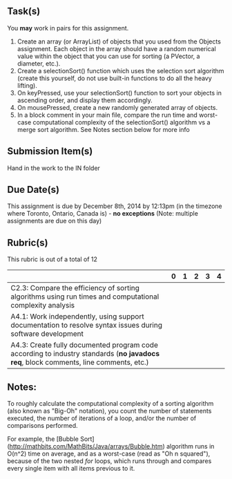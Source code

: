 Task(s)
-------
You **may** work in pairs for this assignment.

1. Create an array (or ArrayList) of objects that you used from the Objects assignment.  Each object in the array should have a random numerical value within the object that you can use for sorting (a PVector, a diameter, etc.).
2. Create a selectionSort() function which uses the selection sort algorithm (create this yourself, do not use built-in functions to do all the heavy lifting).
3. On keyPressed, use your selectionSort() function to sort your objects in ascending order, and display them accordingly.
4. On mousePressed, create a new randomly generated array of objects.
5. In a block comment in your main file, compare the run time and worst-case computational complexity of the selectionSort() algorithm vs a merge sort algorithm.  See Notes section below for more info

Submission Item(s)
------------------
Hand in the work to the IN folder

Due Date(s)
-----------
This assignment is due by December 8th, 2014 by 12:13pm (in the timezone where Toronto, Ontario, Canada is) - **no exceptions**
(Note: multiple assignments are due on this day)

Rubric(s)
---------
This rubric is out of a total of 12

| | 0 | 1 | 2 | 3 | 4 |
|---| --- | --- | --- | --- | --- |
|C2.3: Compare the efficiency of sorting algorithms using run times and computational complexity analysis  | | | | | |
|A4.1: Work independently, using support documentation to resolve syntax issues during software development  | | | | | |
|A4.3: Create fully documented program code according to industry standards (**no javadocs req**, block comments, line comments, etc.)  | | | | | |

Notes:
------
To roughly calculate the computational complexity of a sorting algorithm (also known as "Big-Oh" notation), you count the number of statements executed, the number of iterations of a loop, and/or the number of comparisons performed.

For example, the [Bubble Sort] (http://mathbits.com/MathBits/Java/arrays/Bubble.htm) algorithm runs in O(n^2) time on average, and as a worst-case (read as "Oh n squared"), because of the two nested _for_ loops, which runs through and compares every single item with all items previous to it.
